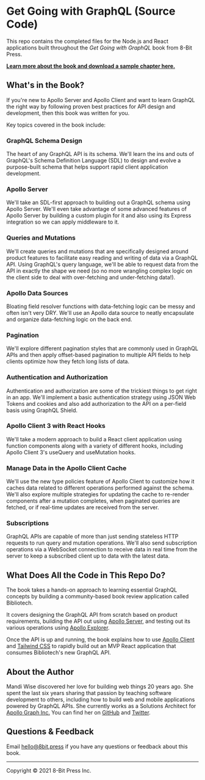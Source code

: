 # Get Going with GraphQL (Source Code)

This repo contains the completed files for the Node.js and React applications built throughout the _Get Going with GraphQL_ book from 8-Bit Press.

**[Learn more about the book and download a sample chapter here.](https://8bit.press/book/get-going-with-graphql)**

## What's in the Book?

If you're new to Apollo Server and Apollo Client and want to learn GraphQL the right way by following proven best practices for API design and development, then this book was written for you.

Key topics covered in the book include:

### GraphQL Schema Design

The heart of any GraphQL API is its schema. We'll learn the ins and outs of GraphQL's Schema Definition Language (SDL) to design and evolve a purpose-built schema that helps support rapid client application development.

### Apollo Server

We'll take an SDL-first approach to building out a GraphQL schema using Apollo Server. We'll even take advantage of some advanced features of Apollo Server by building a custom plugin for it and also using its Express integration so we can apply middleware to it.

### Queries and Mutations

We'll create queries and mutations that are specifically designed around product features to facilitate easy reading and writing of data via a GraphQL API. Using GraphQL's query language, we'll be able to request data from the API in exactly the shape we need (so no more wrangling complex logic on the client side to deal with over-fetching and under-fetching data!).

### Apollo Data Sources

Bloating field resolver functions with data-fetching logic can be messy and often isn't very DRY. We'll use an Apollo data source to neatly encapsulate and organize data-fetching logic on the back end.

### Pagination

We'll explore different pagination styles that are commonly used in GraphQL APIs and then apply offset-based pagination to multiple API fields to help clients optimize how they fetch long lists of data.

### Authentication and Authorization

Authentication and authorization are some of the trickiest things to get right in an app. We'll implement a basic authentication strategy using JSON Web Tokens and cookies and also add authorization to the API on a per-field basis using GraphQL Shield.

### Apollo Client 3 with React Hooks

We'll take a modern approach to build a React client application using function components along with a variety of different hooks, including Apollo Client 3's useQuery and useMutation hooks.

### Manage Data in the Apollo Client Cache

We'll use the new type policies feature of Apollo Client to customize how it caches data related to different operations performed against the schema. We'll also explore multiple strategies for updating the cache to re-render components after a mutation completes, when paginated queries are fetched, or if real-time updates are received from the server.

### Subscriptions

GraphQL APIs are capable of more than just sending stateless HTTP requests to run query and mutation operations. We'll also send subscription operations via a WebSocket connection to receive data in real time from the server to keep a subscribed client up to data with the latest data.

## What Does All the Code in This Repo Do?

The book takes a hands-on approach to learning essential GraphQL concepts by building a community-based book review application called Bibliotech.

It covers designing the GraphQL API from scratch based on product requirements, building the API out using [Apollo Server](https://www.apollographql.com/docs/apollo-server/), and testing out its various operations using [Apollo Explorer](https://www.apollographql.com/docs/studio/explorer/).

Once the API is up and running, the book explains how to use [Apollo Client](https://www.apollographql.com/docs/react/) and [Tailwind CSS](https://tailwindcss.com/) to rapidly build out an MVP React application that consumes Bibliotech's new GraphQL API.

## About the Author

Mandi Wise discovered her love for building web things 20 years ago. She spent the last six years sharing that passion by teaching software development to others, including how to build web and mobile applications powered by GraphQL APIs. She currently works as a Solutions Architect for [Apollo Graph Inc.](https://www.apollographql.com/) You can find her on [GitHub](https://github.com/mandiwise) and [Twitter](https://twitter.com/mandiwise).

## Questions & Feedback

Email [hello@8bit.press](mailto:hello@8bit.press) if you have any questions or feedback about this book.

---

Copyright © 2021 8-Bit Press Inc.
